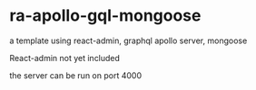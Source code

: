 # ra-apollo-gql-mongoose
a template using react-admin, graphql apollo server, mongoose

React-admin not yet included

the server can be run on port 4000
